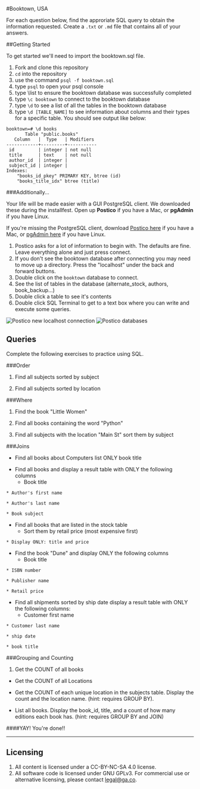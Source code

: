 #Booktown, USA

For each question below, find the approriate SQL query to obtain the information requested. Create a `.txt` or `.md` file that contains all of your answers.

##Getting Started

To get started we'll need to import the booktown.sql file.

1. Fork and clone this repository
2. `cd` into the repository
3. use the command `psql -f booktown.sql`
4. type `psql` to open your psql console
5. type \list to ensure the booktown database was successfully completed
6. type `\c booktown` to connect to the booktown database
7. type `\d` to see a list of all the tables in the booktown database
8. type `\d [TABLE_NAME]` to see information about columns and their types for a specific table. You should see output like below:

```
booktown=# \d books
       Table "public.books"
   Column   |  Type   | Modifiers
------------+---------+-----------
 id         | integer | not null
 title      | text    | not null
 author_id  | integer |
 subject_id | integer |
Indexes:
    "books_id_pkey" PRIMARY KEY, btree (id)
    "books_title_idx" btree (title)
```

###Additionally...

Your life will be made easier with a GUI PostgreSQL client. We downloaded these during the installfest. Open up **Postico** if you have a Mac, or **pgAdmin** if you have Linux.

If you're missing the PostgreSQL client, download [Postico here](https://eggerapps.at/postico/) if you have a Mac, or [pgAdmin here](http://www.pgadmin.org/) if you have Linux.

1. Postico asks for a lot of information to begin with. The defaults are fine. Leave everything alone and just press connect.
2. If you don't see the booktown database after connecting you may need to move up a directory. Press the "localhost" under the back and forward buttons.
3. Double click on the `booktown` database to connect.
4. See the list of tables in the database (alternate_stock, authors, book_backup...)
5. Double click a table to see it's contents
6. Double click SQL Terminal to get to a text box where you can write and execute some queries.

![Postico new localhost connection](images/postico/00-postico-localhost-connection.jpg)
![Postico databases](images/postico/01-postico-databases.jpg)

## Queries

Complete the following exercises to practice using SQL.

###Order
1. Find all subjects sorted by subject

<!-- SELECT * FROM subjects ORDER BY subject ASC; -->

2. Find all subjects sorted by location

<!-- SELECT * FROM subjects ORDER BY location ASC; -->

###Where
1. Find the book "Little Women"

<!-- SELECT * FROM books WHERE title = 'Little Women'; -->

2. Find all books containing the word "Python"

<!-- SELECT * FROM books WHERE title LIKE '%Python%'; -->

3. Find all subjects with the location "Main St" sort them by subject

<!-- SELECT * FROM subjects WHERE location = 'Main St' ORDER BY subject ASC; -->


###Joins

* Find all books about Computers list ONLY book title

<!-- SELECT title FROM books JOIN subjects ON books.subject_id = subjects.id WHERE subjects.id = 4; -->

* Find all books and display a result table with ONLY the following columns
	* Book title

<!-- SELECT title FROM books; -->

	* Author's first name

<!-- SELECT authors.first_name FROM authors JOIN books ON books.author_id = authors.id; -->

	* Author's last name

<!-- SELECT authors.last_name FROM authors JOIN books ON books.author_id = authors.id; -->

	* Book subject

<!-- SELECT subjects.subject FROM subjects JOIN books ON books.subject_id = subjects.id; -->
<!-- SELECT DISTINCT ON (subjects.subject) subjects.subject FROM subjects JOIN books ON books.subject_id = subjects.id; -->

* Find all books that are listed in the stock table
	* Sort them by retail price (most expensive first)

<!-- SELECT table_name FROM information_schema.columns WHERE column_name = 'isbn'; -->
<!-- SELECT * FROM stock JOIN editions ON stock.isbn = editions.isbn ORDER BY retail ASC; -->

	* Display ONLY: title and price

<!-- SELECT books.title, stock.retail FROM stock JOIN editions ON stock.isbn = editions.isbn JOIN books ON editions.book_id = books.id; -->

* Find the book "Dune" and display ONLY the following columns
	* Book title

<!-- SELECT title FROM books WHERE title = 'Dune'; -->

	* ISBN number

<!-- SELECT table_name FROM information_schema.columns WHERE column_name = 'isbn'; -->
<!-- SELECT editions.isbn FROM books JOIN editions ON books.id = editions.book_id WHERE books.title = 'Dune'; -->

	* Publisher name

<!-- SELECT publishers.name FROM books JOIN editions ON books.id = editions.book_id JOIN publishers ON editions.publisher_id = publishers.id WHERE books.title = 'Dune'; -->
<!-- SELECT DISTINCT ON (publishers.name) publishers.name FROM books JOIN editions ON books.id = editions.book_id JOIN publishers ON editions.publisher_id = publishers.id WHERE books.title = 'Dune'; -->

	* Retail price

<!-- SELECT table_name FROM information_schema.columns WHERE column_name = 'retail'; -->
<!-- SELECT stock.retail FROM stock JOIN editions ON stock.isbn = editions.isbn JOIN books ON editions.book_id = books.id WHERE books.title = 'Dune'; -->

* Find all shipments sorted by ship date display a result table with ONLY the following columns:
	* Customer first name

<!-- SELECT customers.first_name FROM customers JOIN shipments ON customers.id = shipments.customer_id ORDER BY shipments.ship_date ASC; -->

	* Customer last name

<!-- SELECT customers.last_name FROM customers JOIN shipments ON customers.id = shipments.customer_id ORDER BY shipments.ship_date ASC; -->

	* ship date

<!-- SELECT ship_date FROM shipments ORDER BY ship_date ASC; -->

	* book title

<!-- SELECT books.title FROM books JOIN editions ON books.id = editions.book_id JOIN shipments ON editions.isbn = shipments.isbn ORDER BY ship_date ASC; -->

###Grouping and Counting

1. Get the COUNT of all books

<!-- SELECT COUNT(*) FROM books; -->

* Get the COUNT of all Locations

<!-- SELECT table_name FROM information_schema.columns WHERE column_name = 'location'; -->
<!-- SELECT COUNT('subjects.location') FROM subjects; -->
<!-- SELECT COUNT(*) FROM subjects; -->
<!-- SELECT COUNT(*) FROM subjects WHERE location NOTNULL; -->
<!-- SELECT COUNT(location) FROM subjects; -->

* Get the COUNT of each unique location in the subjects table. Display the count and the location name. (hint: requires GROUP BY).

<!-- SELECT location, COUNT(location) FROM subjects WHERE location NOTNULL GROUP BY location; -->

* List all books. Display the book_id, title, and a count of how many editions each book has. (hint: requires GROUP BY and JOIN)





####YAY! You're done!!

---

## Licensing
1. All content is licensed under a CC-BY-NC-SA 4.0 license.
2. All software code is licensed under GNU GPLv3. For commercial use or alternative licensing, please contact legal@ga.co.
